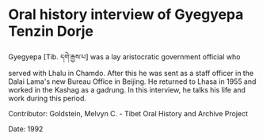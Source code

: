 # Oral history interview of Gyegyepa Tenzin Dorje  
Gyegyepa [Tib. དགེ་རྒྱས་པ] was a lay aristocratic government official who served with Lhalu in Chamdo. After this he was sent as a staff officer in the Dalai Lama's new Bureau Office in Beijing. He returned to Lhasa in 1955 and worked in the Kashag as a gadrung. In this interview, he talks his life and work during this period. 

Contributor: Goldstein, Melvyn C. - Tibet Oral History and Archive Project  

Date:
1992  

